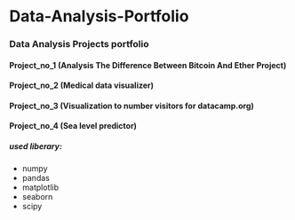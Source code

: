 # Data-Analysis-Portfolio
### Data Analysis Projects portfolio

#### Project_no_1 (Analysis The Difference Between Bitcoin And Ether Project)

#### Project_no_2 (Medical data visualizer)

#### Project_no_3 (Visualization to number visitors for datacamp.org)

#### Project_no_4 (Sea level predictor)



##### used liberary:
- numpy 
- pandas
- matplotlib
- seaborn
- scipy
